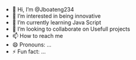 - 👋 Hi, I’m @Jboateng234
- 👀 I’m interested in being innovative
- 🌱 I’m currently learning Java Script
- 💞️ I’m looking to collaborate on Usefull projects
- 📫 How to reach me 
- 😄 Pronouns: ...
- ⚡ Fun fact: ...

<!---
Jboateng234/Jboateng234 is a ✨ special ✨ repository because its `README.md` (this file) appears on your GitHub profile.
You can click the Preview link to take a look at your changes.
--->
